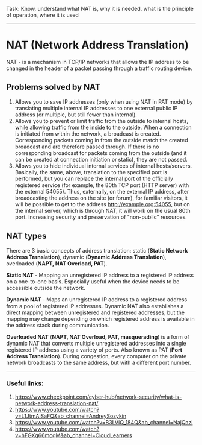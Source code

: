 Task: Know, understand what NAT is, why it is needed, what is the principle of operation, where it is used
___

# NAT (Network Address Translation)
NAT - is a mechanism in TCP/IP networks that allows the IP address to be changed in the header of a packet passing through a traffic routing device.

## Problems solved by NAT

1. Allows you to save IP addresses (only when using NAT in PAT mode) by translating multiple internal IP addresses to one external public IP address (or multiple, but still fewer than internal).
2. Allows you to prevent or limit traffic from the outside to internal hosts, while allowing traffic from the inside to the outside. When a connection is initiated from within the network, a broadcast is created. Corresponding packets coming in from the outside match the created broadcast and are therefore passed through. If there is no corresponding broadcast for packets coming from the outside (and it can be created at connection initiation or static), they are not passed.
3. Allows you to hide individual internal services of internal hosts/servers. Basically, the same, above, translation to the specified port is performed, but you can replace the internal port of the officially registered service (for example, the 80th TCP port (HTTP server) with the external 54055). Thus, externally, on the external IP address, after broadcasting the address on the site (or forum), for familiar visitors, it will be possible to get to the address http://example.org:54055, but on the internal server, which is through NAT, it will work on the usual 80th port. Increasing security and preservation of "non-public" resources.

## NAT types
There are 3 basic concepts of address translation: static (**Static Network Address Translation**), dynamic (**Dynamic Address Translation**), overloaded (**NAPT, NAT Overload, PAT**).

**Static NAT** - Mapping an unregistered IP address to a registered IP address on a one-to-one basis. Especially useful when the device needs to be accessible outside the network.

**Dynamic NAT** - Maps an unregistered IP address to a registered address from a pool of registered IP addresses. Dynamic NAT also establishes a direct mapping between unregistered and registered addresses, but the mapping may change depending on which registered address is available in the address stack during communication.

**Overloaded NAT** (**NAPT, NAT Overload, PAT, masquerading**) is a form of dynamic NAT that converts multiple unregistered addresses into a single registered IP address using a variety of ports. Also known as PAT (**Port Address Translation**). During congestion, every computer on the private network broadcasts to the same address, but with a different port number.
___

### Useful links: ###
1. https://www.checkpoint.com/cyber-hub/network-security/what-is-network-address-translation-nat/
2. https://www.youtube.com/watch?v=L1JtmAiSaFQ&ab_channel=AndreySozykin
3. https://www.youtube.com/watch?v=B3LViQ_184Q&ab_channel=NajQazi
4. https://www.youtube.com/watch?v=hFGXq66mcqM&ab_channel=CloudLearners







